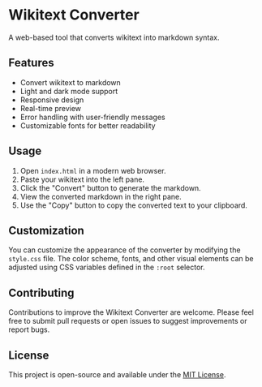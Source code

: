 # Wikitext Converter

A web-based tool that converts wikitext into markdown syntax.

## Features

- Convert wikitext to markdown
- Light and dark mode support
- Responsive design
- Real-time preview
- Error handling with user-friendly messages
- Customizable fonts for better readability

## Usage

1. Open `index.html` in a modern web browser.
2. Paste your wikitext into the left pane.
3. Click the "Convert" button to generate the markdown.
4. View the converted markdown in the right pane.
5. Use the "Copy" button to copy the converted text to your clipboard.

## Customization

You can customize the appearance of the converter by modifying the `style.css` file. The color scheme, fonts, and other visual elements can be adjusted using CSS variables defined in the `:root` selector.

## Contributing

Contributions to improve the Wikitext Converter are welcome. Please feel free to submit pull requests or open issues to suggest improvements or report bugs.

## License

This project is open-source and available under the [MIT License](../README.md).